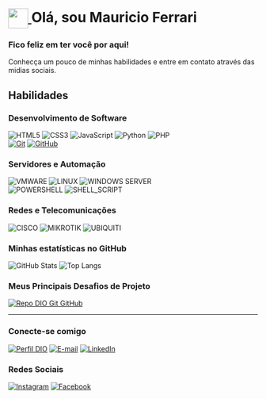 <h1>
    <a href="https://www.github.com/mauricioferrari">
     <img align="center" width="40px" src="https://avatars.githubusercontent.com/u/31371560?s=96&v=4"> </a>
    <span> Olá, sou Mauricio Ferrari</span>
</h1>

### Fico feliz em ter você por aqui!
Conhecça um pouco de minhas habilidades e entre em contato através das midias sociais.
<br>


## Habilidades
### Desenvolvimento de Software
![HTML5](https://img.shields.io/badge/HTML-000?style=for-the-badge&logo=html5&logoColor=30A3DC)
![CSS3](https://img.shields.io/badge/CSS3-000?style=for-the-badge&logo=css3&logoColor=E94D5F)
![JavaScript](https://img.shields.io/badge/JavaScript-000?style=for-the-badge&logo=javascript&logoColor=30A3DC)
![Python](https://img.shields.io/badge/Python-000?style=for-the-badge&logo=python&logoColor=30A3DC)
![PHP](https://img.shields.io/badge/php-000?style=for-the-badge&logo=php&logoColor=30A3DC)
<br>
[![Git](https://img.shields.io/badge/Git-000?style=for-the-badge&logo=git&logoColor=E94D5F)](https://git-scm.com/doc) 
[![GitHub](https://img.shields.io/badge/GitHub-000?style=for-the-badge&logo=github&logoColor=30A3DC)](https://docs.github.com/)

### Servidores e Automação
![VMWARE](https://img.shields.io/badge/vmware-000?style=for-the-badge&logo=vmware&logoColor=30A3DC)
![LINUX](https://img.shields.io/badge/LINUX-000?style=for-the-badge&logo=linux&logoColor=30A3DC)
![WINDOWS SERVER](https://img.shields.io/badge/windows_server-000?style=for-the-badge&logo=windows&logoColor=30A3DC)
<br>
![POWERSHELL](https://img.shields.io/badge/powershell-000?style=for-the-badge&logo=powershell&logoColor=30A3DC)
![SHELL_SCRIPT](https://img.shields.io/badge/SHELLSCRIPT-000?style=for-the-badge&logo=shell&logoColor=30A3DC)

### Redes e Telecomunicações
![CISCO](https://img.shields.io/badge/CISCO-000?style=for-the-badge&logo=CISCO&logoColor=30A3DC)
![MIKROTIK](https://img.shields.io/badge/MIKROTIK-000?style=for-the-badge&logo=MIKROTIK&logoColor=30A3DC)
![UBIQUITI](https://img.shields.io/badge/UBIQUITI-000?style=for-the-badge&logo=UBIQUITI&logoColor=30A3DC)


### Minhas estatísticas no GitHub
![GitHub Stats](https://github-readme-stats.vercel.app/api?username=mauricioferrari&theme=transparent&bg_color=000&border_color=30A3DC&show_icons=true&icon_color=30A3DC&title_color=E94D5F&text_color=FFF)
![Top Langs](https://github-readme-stats-git-masterrstaa-rickstaa.vercel.app/api/top-langs/?username=mauricioferrari&layout=compact&bg_color=000&border_color=30A3DC&title_color=E94D5F&text_color=FFF)

### Meus Principais Desafios de Projeto
[![Repo DIO Git GitHub](https://github-readme-stats.vercel.app/api/pin/?username=elidianaandrade&repo=dio-lab-open-source&bg_color=000&border_color=30A3DC&show_icons=true&icon_color=30A3DC&title_color=E94D5F&text_color=FFF)](https://github.com/elidianaandrade/dio-lab-open-source)

---
### Conecte-se comigo
[![Perfil DIO](https://img.shields.io/badge/-Meu%20Perfil%20na%20DIO-30A3DC?style=for-the-badge)](https://web.dio.me/users/mauricioferrari/)
[![E-mail](https://img.shields.io/badge/-Email-000?style=for-the-badge&logo=microsoft-outlook&logoColor=E94D5F)](mailto:mauricio.ferrari@outlook.com)
[![LinkedIn](https://img.shields.io/badge/-LinkedIn-000?style=for-the-badge&logo=linkedin&logoColor=30A3DC)](https://www.linkedin.com/in/mauricio-ferrari-32180677/)

### Redes Sociais
[![Instagram](https://img.shields.io/badge/-instagram-000?style=for-the-badge&logo=instagram&logoColor=)](https://www.instagram.com/_m_ferrari/)
[![Facebook](https://img.shields.io/badge/-facebook-000?style=for-the-badge&logo=facebook&logoColor=)](https://www.facebook.com/mauricio.ferrari.9022/)
